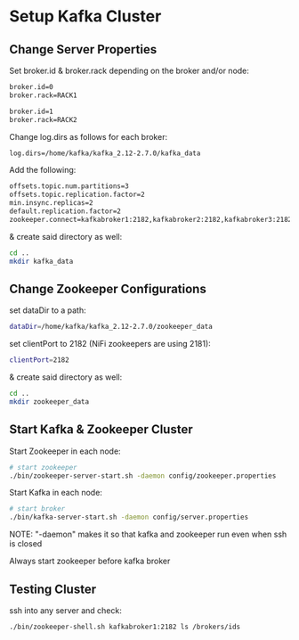 # Setup Kafka Cluster

## Change Server Properties

Set broker.id & broker.rack depending on the broker and/or node:

```bash
broker.id=0
broker.rack=RACK1
```

```bash
broker.id=1
broker.rack=RACK2
```

Change log.dirs as follows for each broker:

```bash
log.dirs=/home/kafka/kafka_2.12-2.7.0/kafka_data
```

Add the following:

```bash
offsets.topic.num.partitions=3
offsets.topic.replication.factor=2
min.insync.replicas=2
default.replication.factor=2
zookeeper.connect=kafkabroker1:2182,kafkabroker2:2182,kafkabroker3:2182
```

& create said directory as well:

```bash
cd ..
mkdir kafka_data
```

## Change Zookeeper Configurations

set dataDir to a path:

```bash
dataDir=/home/kafka/kafka_2.12-2.7.0/zookeeper_data
```

set clientPort to 2182 (NiFi zookeepers are using 2181):

```bash
clientPort=2182
```

& create said directory as well:

```bash
cd ..
mkdir zookeeper_data
```

## Start Kafka & Zookeeper Cluster

Start Zookeeper in each node:

```bash
# start zookeeper
./bin/zookeeper-server-start.sh -daemon config/zookeeper.properties
```

Start Kafka in each node:

```bash
# start broker
./bin/kafka-server-start.sh -daemon config/server.properties
```

NOTE: "-daemon" makes it so that kafka and zookeeper run even when ssh is closed

Always start zookeeper before kafka broker

## Testing Cluster

ssh into any server and check:

```bash
./bin/zookeeper-shell.sh kafkabroker1:2182 ls /brokers/ids
```
